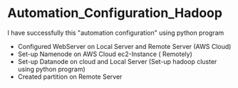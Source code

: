 # Automation_Configuration_Hadoop

I have successfully this "automation configuration" using python program

- Configured WebServer on Local Server and Remote Server (AWS Cloud) 
- Set-up Namenode on AWS Cloud ec2-Instance ( Remotely) 
- Set-up Datanode on cloud and Local Server (Set-up hadoop cluster using python program) 
- Created partition on Remote Server

